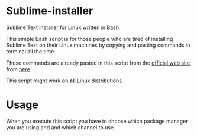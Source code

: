 # Sublime-installer
Sublime Text installer for Linux written in Bash.

This simple Bash script is for those people who are tired of installing Sublime Text on their Linux machines by copying and pasting commands in terminal all the time.

Those commands are already pasted in this script from the [official web site](https://www.sublimetext.com/), from [here](https://www.sublimetext.com/docs/linux_repositories.html).

This script might work on **all** Linux distributions.

# Usage
When you execute this script you have to choose which package manager you are using and and which channel to use.
